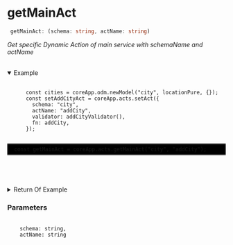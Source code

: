 # getMainAct

```ts
 getMainAct: (schema: string, actName: string)
```

_Get specific Dynamic Action of main service with schemaName and actName_

</br>
<details open>
 <summary>
  Example
  </summary>
  <pre>
    <code class="language-ts" style="padding: 0;">
      const cities = coreApp.odm.newModel("city", locationPure, {});
      const setAddCityAct = coreApp.acts.setAct({
        schema: "city",
        actName: "addCity",
        validator: addCityValidator(),
        fn: addCity,
      });
      <p style="border: 2px solid gray; border-right: transparent; border-left: transparent; padding: 5px 1rem; background-color: #000000; white-space: pre-line" >const getMainAct = coreApp.acts.getMainAct("city", "addCity");</p>
    </code>
  </pre>
</details>

<details>
  <summary>
    Return Of Example
  </summary>
  <pre>
    <code class="language-json" style="padding: 0;">
{
  "validator": {
    "type": "object",
    "schema": {
      "set": {
        "type": "object",
        "schema": {
          "name": {
            "type": "string",
            "schema": null
          },
          "population": {
            "type": "number",
            "schema": null
          },
          "abb": {
            "type": "string",
            "schema": null
          },
          "isCapital": {
            "type": "boolean",
            "schema": null
          },
          "country": {
            "type": "union",
            "schema": null
          }
        }
      },
      "get": {
        "type": "object",
        "schema": {
          "_id": {
            "type": "enums",
            "schema": {
              "0": 0,
              "1": 1
            }
          },
          "name": {
            "type": "enums",
            "schema": {
              "0": 0,
              "1": 1
            }
          },
          "population": {
            "type": "enums",
            "schema": {
              "0": 0,
              "1": 1
            }
          },
          "abb": {
            "type": "enums",
            "schema": {
              "0": 0,
              "1": 1
            }
          },
          "country": {
            "type": "object",
            "schema": {
              "_id": {
                "type": "enums",
                "schema": {
                  "0": 0,
                  "1": 1
                }
              },
              "name": {
                "type": "enums",
                "schema": {
                  "0": 0,
                  "1": 1
                }
              },
              "population": {
                "type": "enums",
                "schema": {
                  "0": 0,
                  "1": 1
                }
              },
              "abb": {
                "type": "enums",
                "schema": {
                  "0": 0,
                  "1": 1
                }
              }
            }
          },
          "users": {
            "type": "object",
            "schema": {
              "_id": {
                "type": "enums",
                "schema": {
                  "0": 0,
                  "1": 1
                }
              },
              "name": {
                "type": "enums",
                "schema": {
                  "0": 0,
                  "1": 1
                }
              },
              "age": {
                "type": "enums",
                "schema": {
                  "0": 0,
                  "1": 1
                }
              }
            }
          },
          "lovedByUser": {
            "type": "object",
            "schema": {
              "_id": {
                "type": "enums",
                "schema": {
                  "0": 0,
                  "1": 1
                }
              },
              "name": {
                "type": "enums",
                "schema": {
                  "0": 0,
                  "1": 1
                }
              },
              "age": {
                "type": "enums",
                "schema": {
                  "0": 0,
                  "1": 1
                }
              }
            }
          }
        }
      }
    }
  },
  "validationRunType": "assert"
}
    </code>
  </pre>
</details>

<h3>Parameters</h3>
<pre>
  <code class="language-ts" style="padding: 0; margin-top: 12px; margin-top: -18px;">
    schema: string,
    actName: string
  </code>
</pre>
